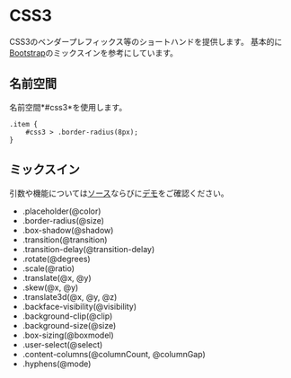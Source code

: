 # CSS3

CSS3のベンダープレフィックス等のショートハンドを提供します。
基本的に[Bootstrap](http://twitter.github.com/bootstrap/)のミックスインを参考にしています。

## 名前空間

名前空間*#css3*を使用します。

```less
.item {
	#css3 > .border-radius(8px);
}
```

## ミックスイン

引数や機能については[ソース](../less/sugar/css3.less)ならびに[デモ](../test/css3/style.less)をご確認ください。

- .placeholder(@color)
- .border-radius(@size)
- .box-shadow(@shadow)
- .transition(@transition)
- .transition-delay(@transition-delay)
- .rotate(@degrees)
- .scale(@ratio)
- .translate(@x, @y)
- .skew(@x, @y)
- .translate3d(@x, @y, @z)
- .backface-visibility(@visibility)
- .background-clip(@clip)
- .background-size(@size)
- .box-sizing(@boxmodel)
- .user-select(@select)
- .content-columns(@columnCount, @columnGap)
- .hyphens(@mode)
